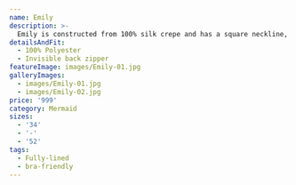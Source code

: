 ```yaml
---
name: Emily
description: >-
  Emily is constructed from 100% silk crepe and has a square neckline, long sleeves, and a diamond cutout at the back.
detailsAndFit:
  - 100% Polyester
  - Invisible back zipper
featureImage: images/Emily-01.jpg
galleryImages:
  - images/Emily-01.jpg
  - images/Emily-02.jpg
price: '999'
category: Mermaid
sizes:
  - '34'
  - '-'
  - '52'
tags:
  - Fully-lined
  - bra-friendly
---
```


